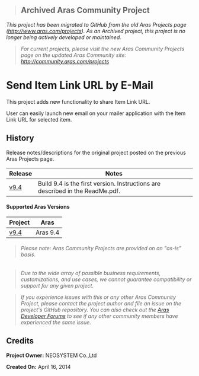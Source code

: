 >## Archived Aras Community Project
*This project has been migrated to GitHub from the old Aras Projects page (http://www.aras.com/projects). As an Archived project, this project is no longer being actively developed or maintained.*

>*For current projects, please visit the new Aras Community Projects page on the updated Aras Community site: http://community.aras.com/projects*

# Send Item Link URL by E-Mail

This project adds new functionality to share Item Link URL.

User can easily launch new email on your mailer application with the Item Link URL for selected item.

## History

Release notes/descriptions for the original project posted on the previous Aras Projects page.

Release | Notes
--------|--------
[v9.4](https://github.com/ArasLabs/item-link-url/releases/tag/v9.4) | Build 9.4 is the first version. Instructions are described in the ReadMe.pdf.

#### Supported Aras Versions

Project | Aras
--------|------
[v9.4](https://github.com/ArasLabs/imap-email-connector/releases/tag/v9.4) | Aras 9.4

> ###### *Please note: Aras Community Projects are provided on an "as-is" basis.*

>*Due to the wide array of possible business requirements, customizations, and use cases, we cannot guarantee compatibility or support for any given project.*

>*If you experience issues with this or any other Aras Community Project, please contact the project author and file an issue on the project's GitHub repository. You can also check out the [Aras Developer Forums](http://community.aras.com/forums/) to see if any other community members have experienced the same issue.*

## Credits

**Project Owner:** NEOSYSTEM Co.,Ltd

**Created On:** April 16, 2014
